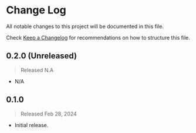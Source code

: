 # Change Log

All notable changes to this project will be documented in this file.

Check [Keep a Changelog](http://keepachangelog.com/) for recommendations on how to structure this file.


## 0.2.0 (Unreleased)
> Released N.A

* N/A

## 0.1.0
> Released Feb 28, 2024

* Initial release.
